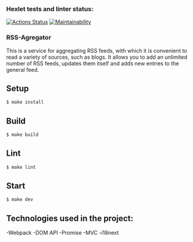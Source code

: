 ### Hexlet tests and linter status:
[![Actions Status](https://github.com/Romanov55/frontend-project-11/workflows/hexlet-check/badge.svg)](https://github.com/Romanov55/frontend-project-11/actions)
[![Maintainability](https://api.codeclimate.com/v1/badges/7c1bacf0273f7c062a8e/maintainability)](https://codeclimate.com/github/Romanov55/frontend-project-11/maintainability)

### RSS-Agregator
This is a service for aggregating RSS feeds, with which it is convenient to read a variety of sources, such as blogs. It allows you to add an unlimited number of RSS feeds, updates them itself and adds new entries to the general feed.
## Setup
```sh
$ make install
```

## Build
```sh
$ make build
```

## Lint
```sh
$ make lint
```

## Start
```sh
$ make dev
```
## Technologies used in the project:
-Webpack
-DOM API
-Promise
-MVC
-i18next